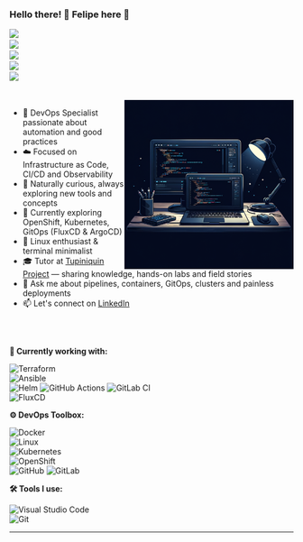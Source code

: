 ### Hello there! 👋 Felipe here 🚀

[<img src="https://img.shields.io/badge/%F0%9F%9A%80-DevOps-blue?style=flat&color=grey"/>](#)  
[<img src="https://img.shields.io/badge/%F0%9F%92%BB-Infrastructure-blue?style=flat&color=grey"/>](#)  
[<img src="https://img.shields.io/badge/%F0%9F%94%8C-Automation-blue?style=flat&color=grey"/>](#)  
[<img src="https://img.shields.io/badge/%F0%9F%8E%A7-Podcasts-blue?style=flat&color=grey"/>](#)  
[<img src="https://img.shields.io/badge/%F0%9F%8F%9B️-Coffee-blue?style=flat&color=grey"/>](#)

<br>
<img src="https://raw.githubusercontent.com/felipecezaar/felipecezaar/refs/heads/main/images/computer-illustration-code.png" alt="ilustração de um computador" min-width="300px" max-width="300px" width="300px" align="right">


- 🧰 DevOps Specialist passionate about automation and good practices  
- ☁️ Focused on Infrastructure as Code, CI/CD and Observability  
- 🧠 Naturally curious, always exploring new tools and concepts  
- 📍 Currently exploring OpenShift, Kubernetes, GitOps (FluxCD & ArgoCD)  
- 🐧 Linux enthusiast & terminal minimalist  
- 🎓 Tutor at [Tupiniquin Project](https://tupiniquin.github.io/) — sharing knowledge, hands-on labs and field stories  
- 💬 Ask me about pipelines, containers, GitOps, clusters and painless deployments  
- 📫 Let's connect on [LinkedIn](https://www.linkedin.com/in/felipecezar88/)
    

<br>
<br>

**💼 Currently working with:**  

![Terraform](https://img.shields.io/badge/-Terraform-333333?style=flat&logo=terraform)  
![Ansible](https://img.shields.io/badge/-Ansible-333333?style=flat&logo=ansible)  
![Helm](https://img.shields.io/badge/-Helm-333333?style=flat&logo=helm)
![GitHub Actions](https://img.shields.io/badge/-GitHub%20Actions-333333?style=flat&logo=githubactions)
![GitLab CI](https://img.shields.io/badge/-GitLab%20CI-333333?style=flat&logo=gitlab)  
![FluxCD](https://img.shields.io/badge/-FluxCD-333333?style=flat&logo=flux)

**⚙️ DevOps Toolbox:**  

![Docker](https://img.shields.io/badge/-Docker-333333?style=flat&logo=docker)   
![Linux](https://img.shields.io/badge/-Linux-333333?style=flat&logo=linux)  
![Kubernetes](https://img.shields.io/badge/-Kubernetes-333333?style=flat&logo=kubernetes)  
![OpenShift](https://img.shields.io/badge/-OpenShift-333333?style=flat&logo=redhatopenshift)  
![GitHub](https://img.shields.io/badge/-GitHub-333333?style=flat&logo=github)
![GitLab](https://img.shields.io/badge/-GitLab-333333?style=flat&logo=gitlab)
 

**🛠️ Tools I use:**  

![Visual Studio Code](https://img.shields.io/badge/-Visual%20Studio%20Code-333333?style=flat&logo=visual-studio-code&logoColor=007ACC)    
![Git](https://img.shields.io/badge/-Git-333333?style=flat&logo=git)

---
